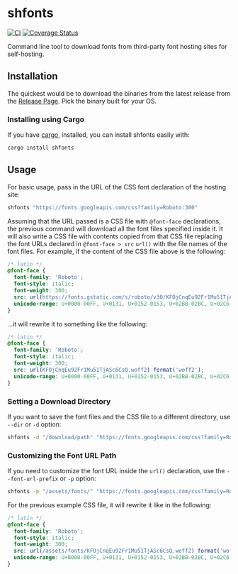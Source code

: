 # shfonts
[![CI](https://github.com/asartalo/shfonts/actions/workflows/ci.yml/badge.svg)](https://github.com/asartalo/shfonts/actions/workflows/ci.yml)
[![Coverage Status](https://coveralls.io/repos/github/asartalo/shfonts/badge.svg?branch=main)](https://coveralls.io/github/asartalo/shfonts?branch=main)

Command line tool to download fonts from third-party font hosting sites for
self-hosting.

## Installation

The quickest would be to download the binaries from the latest release from the
[Release Page](https://github.com/asartalo/shfonts/releases). Pick the binary
built for your OS.

### Installing using Cargo

If you have [cargo](https://doc.rust-lang.org/cargo/getting-started/installation.html),
installed, you can install shfonts easily with:

```sh
cargo install shfonts
```

## Usage

For basic usage, pass in the URL of the CSS font declaration of the hosting
site:

```sh
shfonts "https://fonts.googleapis.com/css?family=Roboto:300"
```

Assuming that the URL passed is a CSS file with `@font-face` declarations, the
previous command will download all the font files specified inside it. It will
also write a CSS file with contents copied from that CSS file replacing the font
URLs declared in `@font-face > src` `url()` with the file names of the font
files. For example, if the content of the CSS file above is the following:

```css
/* latin */
@font-face {
  font-family: 'Roboto';
  font-style: italic;
  font-weight: 300;
  src: url(https://fonts.gstatic.com/s/roboto/v30/KFOjCnqEu92Fr1Mu51TjASc6CsQ.woff2) format('woff2');
  unicode-range: U+0000-00FF, U+0131, U+0152-0153, U+02BB-02BC, U+02C6, U+02DA, U+02DC, U+2000-206F, U+2074, U+20AC, U+2122, U+2191, U+2193, U+2212, U+2215, U+FEFF, U+FFFD;
}
```

...it will rewrite it to something like the following:

```css
/* latin */
@font-face {
  font-family: 'Roboto';
  font-style: italic;
  font-weight: 300;
  src: url(KFOjCnqEu92Fr1Mu51TjASc6CsQ.woff2) format('woff2');
  unicode-range: U+0000-00FF, U+0131, U+0152-0153, U+02BB-02BC, U+02C6, U+02DA, U+02DC, U+2000-206F, U+2074, U+20AC, U+2122, U+2191, U+2193, U+2212, U+2215, U+FEFF, U+FFFD;
}
```

### Setting a Download Directory

If you want to save the font files and the CSS file to a different directory,
use `--dir` or `-d` option:

```sh
shfonts -d "/download/path" "https://fonts.googleapis.com/css?family=Roboto:300"
```

### Customizing the Font URL Path

If you need to customize the font URL inside the `url()` declaration, use the
`--font-url-prefix` or `-p` option:


```sh
shfonts -p "/assets/fonts/" "https://fonts.googleapis.com/css?family=Roboto:300"
```

For the previous example CSS file, it will rewrite it like in the following:

```css
/* latin */
@font-face {
  font-family: 'Roboto';
  font-style: italic;
  font-weight: 300;
  src: url(/assets/fonts/KFOjCnqEu92Fr1Mu51TjASc6CsQ.woff2) format('woff2');
  unicode-range: U+0000-00FF, U+0131, U+0152-0153, U+02BB-02BC, U+02C6, U+02DA, U+02DC, U+2000-206F, U+2074, U+20AC, U+2122, U+2191, U+2193, U+2212, U+2215, U+FEFF, U+FFFD;
}
```
